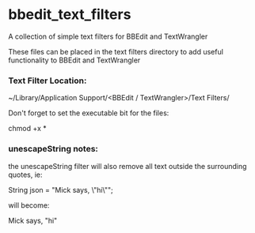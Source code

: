 # bbedit_text_filters
A collection of simple text filters for BBEdit and TextWrangler

These files can be placed in the text filters directory to add useful functionality to BBEdit and TextWrangler

### Text Filter Location:

~/Library/Application Support/<BBEdit / TextWrangler>/Text Filters/


Don't forget to set the executable bit for the files:

chmod +x *

### unescapeString notes:

the unescapeString filter will also remove all text outside the surrounding quotes, ie:

String json = "Mick says, \\"hi\\"";

will become:

Mick says, "hi"
